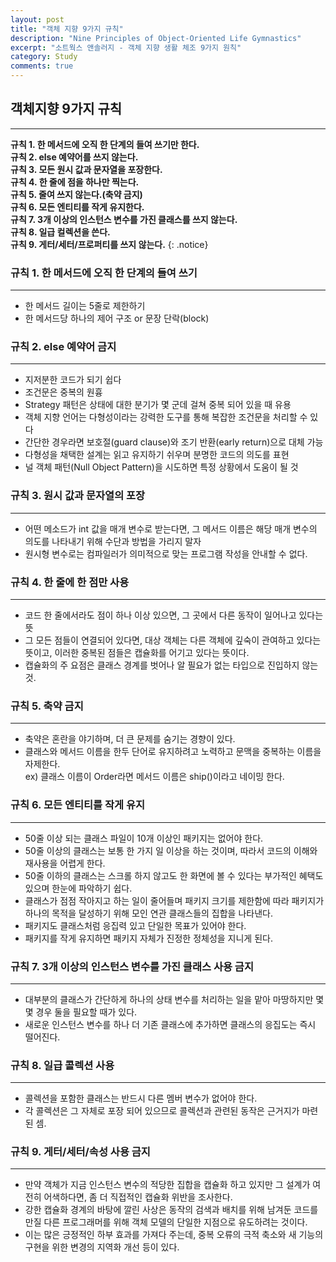 ```yaml
---
layout: post
title: "객체 지향 9가지 규칙"
description: "Nine Principles of Object-Oriented Life Gymnastics"
excerpt: "소트웍스 앤솔러지 - 객체 지향 생활 체조 9가지 원칙"
category: Study
comments: true
---
```


## 객체지향 9가지 규칙
----
**규칙 1. 한 메서드에 오직 한 단계의 들여 쓰기만 한다.**<br>
**규칙 2. else 예약어를 쓰지 않는다.** <br>
**규칙 3. 모든 원시 값과 문자열을 포장한다.** <br>
**규칙 4. 한 줄에 점을 하나만 찍는다.** <br>
**규칙 5. 줄여 쓰지 않는다.(축약 금지)** <br>
**규칙 6. 모든 엔티티를 작게 유지한다.** <br>
**규칙 7. 3개 이상의 인스턴스 변수를 가진 클래스를 쓰지 않는다.** <br>
**규칙 8. 일급 컬렉션을 쓴다.** <br>
**규칙 9. 게터/세터/프로퍼티를 쓰지 않는다.**
{: .notice}

### 규칙 1. 한 메서드에 오직 한 단계의 들여 쓰기
----
- 한 메서드 길이는 5줄로 제한하기 
- 한 메서드당 하나의 제어 구조 or 문장 단락(block)

### 규칙 2. else 예약어 금지
----
- 지저분한 코드가 되기 쉽다 
- 조건문은 중복의 원흉
- Strategy 패턴은 상태에 대한 분기가 몇 군데 걸쳐 중복 되어 있을 때 유용
- 객체 지향 언어는 다형성이라는 강력한 도구를 통해 복잡한 조건문을 처리할 수 있다
- 간단한 경우라면 보호절(guard clause)와 조기 반환(early return)으로 대체 가능
- 다형성을 채택한 설계는 읽고 유지하기 쉬우며 분명한 코드의 의도를 표현
- 널 객체 패턴(Null Object Pattern)을 시도하면 특정 상황에서 도움이 될 것

### 규칙 3. 원시 값과 문자열의 포장
----
- 어떤 메소드가 int 값을 매개 변수로 받는다면, 그 메서드 이름은 해당 매개 변수의 의도를 나타내기 위해 수단과 방법을 가리지 말자 
- 원시형 변수로는 컴파일러가 의미적으로 맞는 프로그램 작성을 안내할 수 없다.

### 규칙 4. 한 줄에 한 점만 사용
----
- 코드 한 줄에서라도 점이 하나 이상 있으면, 그 곳에서 다른 동작이 일어나고 있다는 뜻
- 그 모든 점들이 연결되어 있다면, 대상 객체는 다른 객체에 깊숙이 관여하고 있다는 뜻이고, 
이러한 중복된 점들은 캡슐화를 어기고 있다는 뜻이다.
- 캡슐화의 주 요점은 클래스 경계를 벗어나 알 필요가 없는 타입으로 진입하지 않는 것.

### 규칙 5. 축약 금지
----
- 축약은 혼란을 야기하며, 더 큰 문제를 숨기는 경향이 있다.
- 클래스와 메서드 이름을 한두 단어로 유지하려고 노력하고 문맥을 중복하는 이름을 자제한다. <br>
ex) 클래스 이름이 Order라면 메서드 이름은 ship()이라고 네이밍 한다.

### 규칙 6. 모든 엔티티를 작게 유지
----
- 50줄 이상 되는 클래스 파일이 10개 이상인 패키지는 없어야 한다.
- 50줄 이상의 클래스는 보통 한 가지 일 이상을 하는 것이며, 따라서 코드의 이해와 재사용을 어렵게 한다.
- 50줄 이하의 클래스는 스크롤 하지 않고도 한 화면에 볼 수 있다는 부가적인 혜택도 있으며 한눈에 파악하기 쉽다.
- 클래스가 점점 작아지고 하는 일이 줄어들며 패키지 크기를 제한함에 따라 패키지가 하나의 목적을 달성하기 위해 모인 연관 클래스들의 집합을 나타낸다.
- 패키지도 클래스처럼 응집력 있고 단일한 목표가 있어야 한다.
- 패키지를 작게 유지하면 패키지 자체가 진정한 정체성을 지니게 된다.

### 규칙 7. 3개 이상의 인스턴스 변수를 가진 클래스 사용 금지
----
- 대부분의 클래스가 간단하게 하나의 상태 변수를 처리하는 일을 맡아 마땅하지만 몇몇 경우 둘을 필요할 때가 있다.
- 새로운 인스턴스 변수를 하나 더 기존 클래스에 추가하면 클래스의 응집도는 즉시 떨어진다.

### 규칙 8. 일급 콜렉션 사용
----
- 콜렉션을 포함한 클래스는 반드시 다른 멤버 변수가 없어야 한다.
- 각 콜렉션은 그 자체로 포장 되어 있으므로 콜렉션과 관련된 동작은 근거지가 마련된 셈.  

### 규칙 9. 게터/세터/속성 사용 금지
---- 
- 만약 객체가 지금 인스턴스 변수의 적당한 집합을 캡슐화 하고 있지만 그 설계가 여전히 어색하다면, 좀 더 직접적인 캡슐화 위반을 조사한다.
- 강한 캡슐화 경계의 바탕에 깔린 사상은 동작의 검색과 배치를 위해 남겨둔 코드를 만질 다른 프로그래머를 위해 객체 모델의 단일한 지점으로 유도하려는 것이다.
- 이는 많은 긍정적인 하부 효과를 가져다 주는데, 중복 오류의 극적 축소와 새 기능의 구현을 위한 변경의 지역화 개선 등이 있다. 